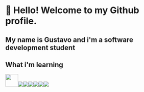 # 👋 Hello! Welcome to my Github profile.
## My name is Gustavo and i'm a software development student

## What i'm learning
<img src="https://cdn.jsdelivr.net/gh/devicons/devicon/icons/html5/html5-original.svg" height="40" width="40"/><img src="https://cdn.jsdelivr.net/gh/devicons/devicon/icons/css3/css3-original.svg" /><img src="https://cdn.jsdelivr.net/gh/devicons/devicon/icons/javascript/javascript-original.svg" /><img src="https://cdn.jsdelivr.net/gh/devicons/devicon/icons/react/react-original.svg" /><img src="https://cdn.jsdelivr.net/gh/devicons/devicon/icons/python/python-original.svg" /><img src="https://cdn.jsdelivr.net/gh/devicons/devicon/icons/java/java-original.svg" /><img src="https://cdn.jsdelivr.net/gh/devicons/devicon/icons/mysql/mysql-original.svg" />
          
          
          
          
          
          
          
          

<!--
**gutolive09/gutolive09** is a ✨ _special_ ✨ repository because its `README.md` (this file) appears on your GitHub profile.

Here are some ideas to get you started:

- 🔭 I’m currently working on ...
- 🌱 I’m currently learning ...
- 👯 I’m looking to collaborate on ...
- 🤔 I’m looking for help with ...
- 💬 Ask me about ...
- 📫 How to reach me: ...
- 😄 Pronouns: ...
- ⚡ Fun fact: ...
-->
